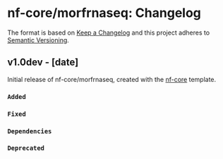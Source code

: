 # nf-core/morfrnaseq: Changelog

The format is based on [Keep a Changelog](https://keepachangelog.com/en/1.0.0/)
and this project adheres to [Semantic Versioning](https://semver.org/spec/v2.0.0.html).

## v1.0dev - [date]

Initial release of nf-core/morfrnaseq, created with the [nf-core](https://nf-co.re/) template.

### `Added`

### `Fixed`

### `Dependencies`

### `Deprecated`
